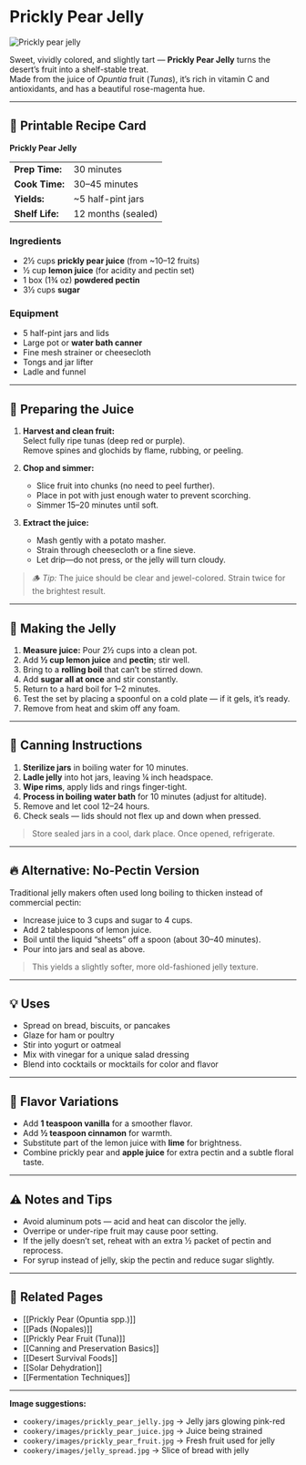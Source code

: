 # Prickly Pear Jelly

![Prickly pear jelly](cookery/images/prickly_pear_jelly.jpg)

Sweet, vividly colored, and slightly tart — **Prickly Pear Jelly** turns the desert’s fruit into a shelf-stable treat.  
Made from the juice of *Opuntia* fruit (*Tunas*), it’s rich in vitamin C and antioxidants, and has a beautiful rose-magenta hue.

---

## 🧾 Printable Recipe Card

**Prickly Pear Jelly**

| | |
|--|--|
| **Prep Time:** | 30 minutes |
| **Cook Time:** | 30–45 minutes |
| **Yields:** | ~5 half-pint jars |
| **Shelf Life:** | 12 months (sealed) |

### Ingredients
- 2½ cups **prickly pear juice** (from ~10–12 fruits)  
- ½ cup **lemon juice** (for acidity and pectin set)  
- 1 box (1¾ oz) **powdered pectin**  
- 3½ cups **sugar**

### Equipment
- 5 half-pint jars and lids  
- Large pot or **water bath canner**  
- Fine mesh strainer or cheesecloth  
- Tongs and jar lifter  
- Ladle and funnel  

---

## 🍐 Preparing the Juice

1. **Harvest and clean fruit:**  
   Select fully ripe tunas (deep red or purple).  
   Remove spines and glochids by flame, rubbing, or peeling.

2. **Chop and simmer:**  
   - Slice fruit into chunks (no need to peel further).  
   - Place in pot with just enough water to prevent scorching.  
   - Simmer 15–20 minutes until soft.

3. **Extract the juice:**  
   - Mash gently with a potato masher.  
   - Strain through cheesecloth or a fine sieve.  
   - Let drip—do not press, or the jelly will turn cloudy.  

> 🪵 *Tip:* The juice should be clear and jewel-colored. Strain twice for the brightest result.

---

## 🍯 Making the Jelly

1. **Measure juice:** Pour 2½ cups into a clean pot.  
2. Add **½ cup lemon juice** and **pectin**; stir well.  
3. Bring to a **rolling boil** that can’t be stirred down.  
4. Add **sugar all at once** and stir constantly.  
5. Return to a hard boil for 1–2 minutes.  
6. Test the set by placing a spoonful on a cold plate — if it gels, it’s ready.  
7. Remove from heat and skim off any foam.

---

## 🫙 Canning Instructions

1. **Sterilize jars** in boiling water for 10 minutes.  
2. **Ladle jelly** into hot jars, leaving ¼ inch headspace.  
3. **Wipe rims**, apply lids and rings finger-tight.  
4. **Process in boiling water bath** for 10 minutes (adjust for altitude).  
5. Remove and let cool 12–24 hours.  
6. Check seals — lids should not flex up and down when pressed.

> Store sealed jars in a cool, dark place. Once opened, refrigerate.

---

## 🔥 Alternative: No-Pectin Version

Traditional jelly makers often used long boiling to thicken instead of commercial pectin:

- Increase juice to 3 cups and sugar to 4 cups.  
- Add 2 tablespoons of lemon juice.  
- Boil until the liquid “sheets” off a spoon (about 30–40 minutes).  
- Pour into jars and seal as above.

> This yields a slightly softer, more old-fashioned jelly texture.

---

## 💡 Uses

- Spread on bread, biscuits, or pancakes  
- Glaze for ham or poultry  
- Stir into yogurt or oatmeal  
- Mix with vinegar for a unique salad dressing  
- Blend into cocktails or mocktails for color and flavor

---

## 🧂 Flavor Variations

- Add **1 teaspoon vanilla** for a smoother flavor.  
- Add **½ teaspoon cinnamon** for warmth.  
- Substitute part of the lemon juice with **lime** for brightness.  
- Combine prickly pear and **apple juice** for extra pectin and a subtle floral taste.

---

## ⚠️ Notes and Tips

- Avoid aluminum pots — acid and heat can discolor the jelly.  
- Overripe or under-ripe fruit may cause poor setting.  
- If the jelly doesn’t set, reheat with an extra ½ packet of pectin and reprocess.  
- For syrup instead of jelly, skip the pectin and reduce sugar slightly.

---

## 🔗 Related Pages
- [[Prickly Pear (Opuntia spp.)]]  
- [[Pads (Nopales)]]  
- [[Prickly Pear Fruit (Tuna)]]  
- [[Canning and Preservation Basics]]  
- [[Desert Survival Foods]]  
- [[Solar Dehydration]]  
- [[Fermentation Techniques]]

---

**Image suggestions:**
- `cookery/images/prickly_pear_jelly.jpg` → Jelly jars glowing pink-red  
- `cookery/images/prickly_pear_juice.jpg` → Juice being strained  
- `cookery/images/prickly_pear_fruit.jpg` → Fresh fruit used for jelly  
- `cookery/images/jelly_spread.jpg` → Slice of bread with jelly
